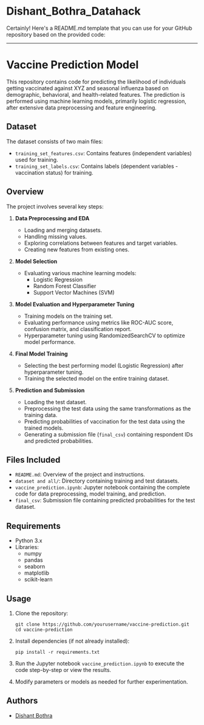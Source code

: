 # Dishant_Bothra_Datahack

Certainly! Here's a README.md template that you can use for your GitHub repository based on the provided code:

---

# Vaccine Prediction Model

This repository contains code for predicting the likelihood of individuals getting vaccinated against XYZ and seasonal influenza based on demographic, behavioral, and health-related features. The prediction is performed using machine learning models, primarily logistic regression, after extensive data preprocessing and feature engineering.

## Dataset

The dataset consists of two main files:
- `training_set_features.csv`: Contains features (independent variables) used for training.
- `training_set_labels.csv`: Contains labels (dependent variables - vaccination status) for training.

## Overview

The project involves several key steps:

1. **Data Preprocessing and EDA**
   - Loading and merging datasets.
   - Handling missing values.
   - Exploring correlations between features and target variables.
   - Creating new features from existing ones.

2. **Model Selection**
   - Evaluating various machine learning models:
     - Logistic Regression
     - Random Forest Classifier
     - Support Vector Machines (SVM)

3. **Model Evaluation and Hyperparameter Tuning**
   - Training models on the training set.
   - Evaluating performance using metrics like ROC-AUC score, confusion matrix, and classification report.
   - Hyperparameter tuning using RandomizedSearchCV to optimize model performance.

4. **Final Model Training**
   - Selecting the best performing model (Logistic Regression) after hyperparameter tuning.
   - Training the selected model on the entire training dataset.

5. **Prediction and Submission**
   - Loading the test dataset.
   - Preprocessing the test data using the same transformations as the training data.
   - Predicting probabilities of vaccination for the test data using the trained models.
   - Generating a submission file (`final_csv`) containing respondent IDs and predicted probabilities.

## Files Included

- `README.md`: Overview of the project and instructions.
- `dataset and all/`: Directory containing training and test datasets.
- `vaccine_prediction.ipynb`: Jupyter notebook containing the complete code for data preprocessing, model training, and prediction.
- `final_csv`: Submission file containing predicted probabilities for the test dataset.

## Requirements

- Python 3.x
- Libraries:
  - numpy
  - pandas
  - seaborn
  - matplotlib
  - scikit-learn

## Usage

1. Clone the repository:
   ```
   git clone https://github.com/yourusername/vaccine-prediction.git
   cd vaccine-prediction
   ```

2. Install dependencies (if not already installed):
   ```
   pip install -r requirements.txt
   ```

3. Run the Jupyter notebook `vaccine_prediction.ipynb` to execute the code step-by-step or view the results.

4. Modify parameters or models as needed for further experimentation.

## Authors

- [Dishant Bothra](https://github.com/DishantB0411)


